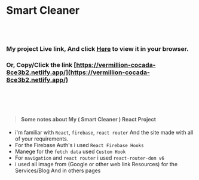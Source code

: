 # Smart Cleaner

<br /><br />

### My project Live link, And click [Here](https://vermillion-cocada-8ce3b2.netlify.app/) to view it in your browser.

### Or, Copy/Click the link [https://vermillion-cocada-8ce3b2.netlify.app/](https://vermillion-cocada-8ce3b2.netlify.app/)

<br /><br /><br />

> #### Some notes about My ( Smart Cleaner ) React Project

- i'm familiar with `React`, `firebase`, `react router` And the site made with all of your requirements.
- For the Firebase Auth's i used `React Firebase Hooks`
- Manege for the `fetch data` used `Custom Hook`
- For `navigation` and `react router` i used `react-router-dom v6`
- i used all image from (Google or other web link Resources) for the Services/Blog And in others pages

